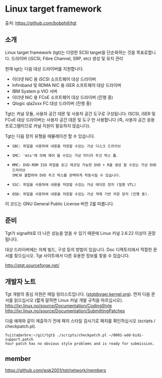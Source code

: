 # Linux target framework

출처: https://github.com/bobphill/tgt



## 소개

Linux target framework (tgt)는 다양한 SCSI target을 단순화하는 것을 목표로합니다.
드라이버 (iSCSI, Fibre Channel, SRP, etc) 생성 및 유지 관리

현재 tgt는 다음 대상 드라이버를 지원합니다.

- 이더넷 NIC 용 iSCSI 소프트웨어 대상 드라이버
- Infiniband 및 RDMA NIC 용 iSER 소프트웨어 대상 드라이버
- IBM System p VIO 서버
- 이더넷 NIC 용 FCoE 소프트웨어 대상 드라이버 (진행 중)
- Qlogic qla2xxx FC 대상 드라이버 (진행 중)

Tgt는 커널 모듈, 사용자 공간 데몬 및 사용자 공간 도구로 구성됩니다.
ISCSI, iSER 및 FCoE 대상 드라이버는 사용자 공간 데몬 및 도구 만 사용합니다 (즉, 사용자 공간 응용 프로그램이므로 커널 지원이 필요하지 않습니다).

Tgt는 다음 장치 유형을 에뮬레이션 할 수 있습니다.

- ```
  SBC: 파일을 사용하여 내용을 저장할 수있는 가상 디스크 드라이브
  ```

- ```
  SMC: 'mtx'에 의해 제어 될 수있는 가상 미디어 주크 박스 툴.
  ```

- ```
  MMC: DVD-ROM ISO 파일을 읽고 레코딩 가능한 DVD + R을 생성 할 수있는 가상 DVD 드라이브
  SMC와 결합하여 DVD 주크 박스를 완벽하게 작동시킬 수 있습니다.
  ```

- ```
  SSC: 파일을 사용하여 내용을 저장할 수있는 가상 테이프 장치 (일명 VTL)
  ```

- ```
  OSD: 파일을 사용하여 내용을 저장할 수있는 가상 객체 기반 저장 장치 (진행 중).
  ```



이 코드는 GNU General Public License 버전 2를 따릅니다.



## 준비

Tgt가 signalfd로 더 나은 성능을 얻을 수 있기 때문에 Linux 커널 2.6.22 이상이 권장됩니다.

대상 드라이버에는 자체 빌드, 구성 등의 방법이 있습니다.
Doc 디렉토리에서 적절한 문서를 찾으십시오.
Tgt 사이트에서 다른 유용한 정보를 찾을 수 있습니다.

http://stgt.sourceforge.net/



## 개발자 노트
Tgt 개발의 중심 자원은 메일 링리스트입니다. (stgt@vger.kernel.org).
먼저 다음 문서를 읽으십시오 (짧게 말하면 Linux 커널 개발 규칙을 따르십시오).
http://lxr.linux.no/source/Documentation/CodingStyle
http://lxr.linux.no/source/Documentation/SubmittingPatches

다음 예제와 같이 제출하기 전에 패치 스타일 검사기로 패치를 확인하십시오 (scripts / checkpatch.pl).

```
fujita@arbre:~/git/tgt$ ./scripts/checkpatch.pl ~/0001-add-bidi-support.patch
Your patch has no obvious style problems and is ready for submission.
```



## member

https://github.com/wsk2001/tgt/network/members

